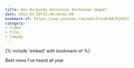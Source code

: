 ```yaml
---
title: Ron Burgundy Announces Anchorman Sequel
date: 2012-03-29T23:49:49+01:00
bookmark-of: https://www.youtube.com/watch?v=MrNA7RjU91I
category:
- Video
- Film
- Comedy
---
```

{% include 'embed' with bookmark-of %}

Best news I’ve heard all year.
